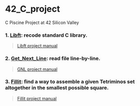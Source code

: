 # 42_C_project
C Piscine Project at 42 Silicon Valley

### 1. [Libft](https://github.com/AmberFu/42_C_project/tree/master/01_libft): recode standard C library.

> [Libft project manual](https://github.com/AmberFu/42_C_project/blob/master/libft.en.pdf)

### 2. [Get_Next_Line](https://github.com/AmberFu/42_C_project/tree/master/02_get_next_line): read file line-by-line.

> [GNL project manual](https://github.com/AmberFu/42_C_project/blob/master/get_next_line.en.pdf)

### 3. [Fillit]():  find a way to assemble a given Tetriminos set altogether in the smallest possible square.

> [Fillit project manual]()

